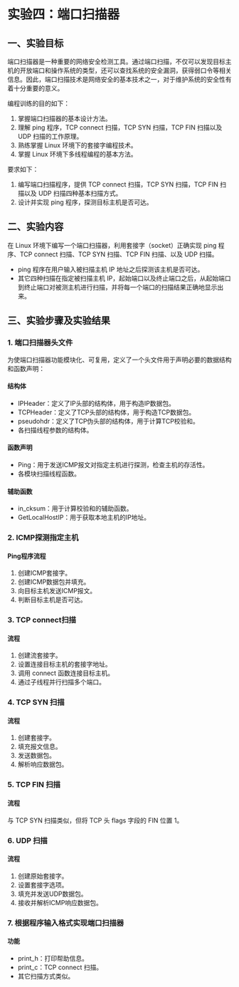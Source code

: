 # 实验四：端口扫描器

## 一、实验目标

端口扫描器是一种重要的网络安全检测工具。通过端口扫描，不仅可以发现目标主机的开放端口和操作系统的类型，还可以查找系统的安全漏洞，获得弱口令等相关信息。因此，端口扫描技术是网络安全的基本技术之一，对于维护系统的安全性有着十分重要的意义。

编程训练的目的如下：

1. 掌握端口扫描器的基本设计方法。
2. 理解 ping 程序，TCP connect 扫描，TCP SYN 扫描，TCP FIN 扫描以及 UDP 扫描的工作原理。
3. 熟练掌握 Linux 环境下的套接字编程技术。
4. 掌握 Linux 环境下多线程编程的基本方法。

要求如下：

1. 编写端口扫描程序，提供 TCP connect 扫描，TCP SYN 扫描，TCP FIN 扫描以及 UDP 扫描四种基本扫描方式。
2. 设计并实现 ping 程序，探测目标主机是否可达。

## 二、实验内容

在 Linux 环境下编写一个端口扫描器，利用套接字（socket）正确实现 ping 程序、TCP connect 扫描、TCP SYN 扫描、TCP FIN 扫描、以及 UDP 扫描。

- ping 程序在用户输入被扫描主机 IP 地址之后探测该主机是否可达。
- 其它四种扫描在指定被扫描主机 IP，起始端口以及终止端口之后，从起始端口到终止端口对被测主机进行扫描，并将每一个端口的扫描结果正确地显示出来。

## 三、实验步骤及实验结果

### 1. 端口扫描器头文件

为使端口扫描器功能模块化、可复用，定义了一个头文件用于声明必要的数据结构和函数声明：

#### 结构体

- IPHeader：定义了IP头部的结构体，用于构造IP数据包。
- TCPHeader：定义了TCP头部的结构体，用于构造TCP数据包。
- pseudohdr：定义了TCP伪头部的结构体，用于计算TCP校验和。
- 各扫描线程参数的结构体。

#### 函数声明

- Ping：用于发送ICMP报文对指定主机进行探测，检查主机的存活性。
- 各模块扫描线程函数。

#### 辅助函数

- in_cksum：用于计算校验和的辅助函数。
- GetLocalHostIP：用于获取本地主机的IP地址。

### 2. ICMP探测指定主机

#### Ping程序流程

1. 创建ICMP套接字。
2. 创建ICMP数据包并填充。
3. 向目标主机发送ICMP报文。
4. 判断目标主机是否可达。

### 3. TCP connect扫描

#### 流程

1. 创建流套接字。
2. 设置连接目标主机的套接字地址。
3. 调用 connect 函数连接目标主机。
4. 通过子线程并行扫描多个端口。

### 4. TCP SYN 扫描

#### 流程

1. 创建套接字。
2. 填充报文信息。
3. 发送数据包。
4. 解析响应数据包。

### 5. TCP FIN 扫描

#### 流程

与 TCP SYN 扫描类似，但将 TCP 头 flags 字段的 FIN 位置 1。

### 6. UDP 扫描

#### 流程

1. 创建原始套接字。
2. 设置套接字选项。
3. 填充并发送UDP数据包。
4. 接收并解析ICMP响应数据包。

### 7. 根据程序输入格式实现端口扫描器

#### 功能

- print_h：打印帮助信息。
- print_c：TCP connect 扫描。
- 其它扫描方式类似。


